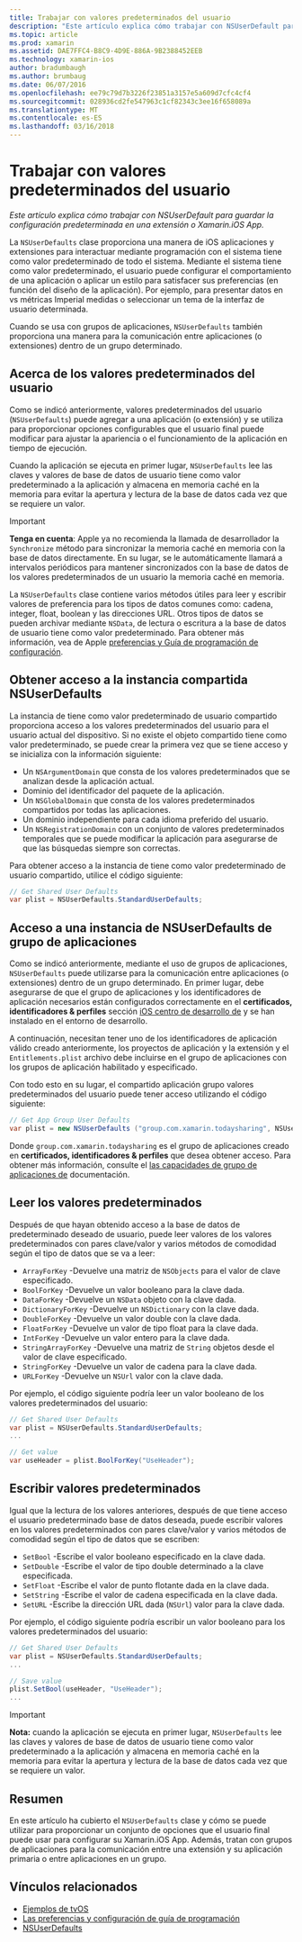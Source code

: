 ```yaml
---
title: Trabajar con valores predeterminados del usuario
description: "Este artículo explica cómo trabajar con NSUserDefault para guardar la configuración predeterminada en una aplicación o extensión de iOS de Xamarin."
ms.topic: article
ms.prod: xamarin
ms.assetid: DAE7FFC4-B8C9-4D9E-886A-9B2388452EEB
ms.technology: xamarin-ios
author: bradumbaugh
ms.author: brumbaug
ms.date: 06/07/2016
ms.openlocfilehash: ee79c79d7b3226f23851a3157e5a609d7cfc4cf4
ms.sourcegitcommit: 028936cd2fe547963c1cf82343c3ee16f658089a
ms.translationtype: MT
ms.contentlocale: es-ES
ms.lasthandoff: 03/16/2018
---
```

# <a name="working-with-user-defaults"></a>Trabajar con valores predeterminados del usuario

_Este artículo explica cómo trabajar con NSUserDefault para guardar la configuración predeterminada en una extensión o Xamarin.iOS App._


La `NSUserDefaults` clase proporciona una manera de iOS aplicaciones y extensiones para interactuar mediante programación con el sistema tiene como valor predeterminado de todo el sistema. Mediante el sistema tiene como valor predeterminado, el usuario puede configurar el comportamiento de una aplicación o aplicar un estilo para satisfacer sus preferencias (en función del diseño de la aplicación). Por ejemplo, para presentar datos en vs métricas Imperial medidas o seleccionar un tema de la interfaz de usuario determinada.

Cuando se usa con grupos de aplicaciones, `NSUserDefaults` también proporciona una manera para la comunicación entre aplicaciones (o extensiones) dentro de un grupo determinado.

<a name="About-User-Defaults" />

## <a name="about-user-defaults"></a>Acerca de los valores predeterminados del usuario

Como se indicó anteriormente, valores predeterminados del usuario (`NSUserDefaults`) puede agregar a una aplicación (o extensión) y se utiliza para proporcionar opciones configurables que el usuario final puede modificar para ajustar la apariencia o el funcionamiento de la aplicación en tiempo de ejecución.

Cuando la aplicación se ejecuta en primer lugar, `NSUserDefaults` lee las claves y valores de base de datos de usuario tiene como valor predeterminado a la aplicación y almacena en memoria caché en la memoria para evitar la apertura y lectura de la base de datos cada vez que se requiere un valor. 

> [!IMPORTANT]
> **Tenga en cuenta**: Apple ya no recomienda la llamada de desarrollador la `Synchronize` método para sincronizar la memoria caché en memoria con la base de datos directamente. En su lugar, se le automáticamente llamará a intervalos periódicos para mantener sincronizados con la base de datos de los valores predeterminados de un usuario la memoria caché en memoria.

La `NSUserDefaults` clase contiene varios métodos útiles para leer y escribir valores de preferencia para los tipos de datos comunes como: cadena, integer, float, boolean y las direcciones URL. Otros tipos de datos se pueden archivar mediante `NSData`, de lectura o escritura a la base de datos de usuario tiene como valor predeterminado. Para obtener más información, vea de Apple [preferencias y Guía de programación de configuración](https://developer.apple.com/library/mac/documentation/Cocoa/Conceptual/UserDefaults/Introduction/Introduction.html#//apple_ref/doc/uid/10000059i).

<a name="Accessing-the-Shared-NSUserDefaults-Instance" />

## <a name="accessing-the-shared-nsuserdefaults-instance"></a>Obtener acceso a la instancia compartida NSUserDefaults 

La instancia de tiene como valor predeterminado de usuario compartido proporciona acceso a los valores predeterminados del usuario para el usuario actual del dispositivo. Si no existe el objeto compartido tiene como valor predeterminado, se puede crear la primera vez que se tiene acceso y se inicializa con la información siguiente:

- Un `NSArgumentDomain` que consta de los valores predeterminados que se analizan desde la aplicación actual.
- Dominio del identificador del paquete de la aplicación.
- Un `NSGlobalDomain` que consta de los valores predeterminados compartidos por todas las aplicaciones.
- Un dominio independiente para cada idioma preferido del usuario.
- Un `NSRegistrationDomain` con un conjunto de valores predeterminados temporales que se puede modificar la aplicación para asegurarse de que las búsquedas siempre son correctas.

Para obtener acceso a la instancia de tiene como valor predeterminado de usuario compartido, utilice el código siguiente:

```csharp
// Get Shared User Defaults
var plist = NSUserDefaults.StandardUserDefaults;
```

<a name="Accessing-an-App-Group-NSUserDefaults-Instance" />

## <a name="accessing-an-app-group-nsuserdefaults-instance"></a>Acceso a una instancia de NSUserDefaults de grupo de aplicaciones

Como se indicó anteriormente, mediante el uso de grupos de aplicaciones, `NSUserDefaults` puede utilizarse para la comunicación entre aplicaciones (o extensiones) dentro de un grupo determinado. En primer lugar, debe asegurarse de que el grupo de aplicaciones y los identificadores de aplicación necesarios están configurados correctamente en el **certificados, identificadores & perfiles** sección [iOS centro de desarrollo de](https://developer.apple.com/devcenter/ios/) y se han instalado en el entorno de desarrollo.

A continuación, necesitan tener uno de los identificadores de aplicación válido creado anteriormente, los proyectos de aplicación y la extensión y el `Entitlements.plist` archivo debe incluirse en el grupo de aplicaciones con los grupos de aplicación habilitado y especificado.

Con todo esto en su lugar, el compartido aplicación grupo valores predeterminados del usuario puede tener acceso utilizando el código siguiente:

```csharp
// Get App Group User Defaults
var plist = new NSUserDefaults ("group.com.xamarin.todaysharing", NSUserDefaultsType.SuiteName);
```

Donde `group.com.xamarin.todaysharing` es el grupo de aplicaciones creado en **certificados, identificadores & perfiles** que desea obtener acceso. Para obtener más información, consulte el [las capacidades de grupo de aplicaciones de](~/ios/deploy-test/provisioning/capabilities/app-groups-capabilities.md) documentación.

<a name="Reading-Default-Values" />

## <a name="reading-default-values"></a>Leer los valores predeterminados

Después de que hayan obtenido acceso a la base de datos de predeterminado deseado de usuario, puede leer valores de los valores predeterminados con pares clave/valor y varios métodos de comodidad según el tipo de datos que se va a leer:

- `ArrayForKey` -Devuelve una matriz de `NSObjects` para el valor de clave especificado.
- `BoolForKey` -Devuelve un valor booleano para la clave dada.
- `DataForKey` -Devuelve un `NSData` objeto con la clave dada.
- `DictionaryForKey` -Devuelve un `NSDictionary` con la clave dada.
- `DoubleForKey` -Devuelve un valor double con la clave dada.
- `FloatForKey` -Devuelve un valor de tipo float para la clave dada.
- `IntForKey` -Devuelve un valor entero para la clave dada.
- `StringArrayForKey` -Devuelve una matriz de `String` objetos desde el valor de clave especificado.
- `StringForKey` -Devuelve un valor de cadena para la clave dada.
- `URLForKey` -Devuelve un `NSUrl` valor con la clave dada.

Por ejemplo, el código siguiente podría leer un valor booleano de los valores predeterminados del usuario:

```csharp
// Get Shared User Defaults
var plist = NSUserDefaults.StandardUserDefaults;
...

// Get value
var useHeader = plist.BoolForKey("UseHeader");

```

<a name="Writing-Default-Values" />

## <a name="writing-default-values"></a>Escribir valores predeterminados

Igual que la lectura de los valores anteriores, después de que tiene acceso el usuario predeterminado base de datos deseada, puede escribir valores en los valores predeterminados con pares clave/valor y varios métodos de comodidad según el tipo de datos que se escriben:

- `SetBool` -Escribe el valor booleano especificado en la clave dada.
- `SetDouble` -Escribe el valor de tipo double determinado a la clave especificada.
- `SetFloat` -Escribe el valor de punto flotante dada en la clave dada.
- `SetString` -Escribe el valor de cadena especificada en la clave dada.
- `SetURL` -Escribe la dirección URL dada (`NSUrl`) valor para la clave dada.

Por ejemplo, el código siguiente podría escribir un valor booleano para los valores predeterminados del usuario:

```csharp
// Get Shared User Defaults
var plist = NSUserDefaults.StandardUserDefaults;
...

// Save value
plist.SetBool(useHeader, "UseHeader");
...

```

> [!IMPORTANT]
> **Nota:** cuando la aplicación se ejecuta en primer lugar, `NSUserDefaults` lee las claves y valores de base de datos de usuario tiene como valor predeterminado a la aplicación y almacena en memoria caché en la memoria para evitar la apertura y lectura de la base de datos cada vez que se requiere un valor.



<a name="Summary" />

## <a name="summary"></a>Resumen

En este artículo ha cubierto el `NSUserDefaults` clase y cómo se puede utilizar para proporcionar un conjunto de opciones que el usuario final puede usar para configurar su Xamarin.iOS App. Además, tratan con grupos de aplicaciones para la comunicación entre una extensión y su aplicación primaria o entre aplicaciones en un grupo.


## <a name="related-links"></a>Vínculos relacionados

- [Ejemplos de tvOS](https://developer.xamarin.com/samples/tvos/all/)
- [Las preferencias y configuración de guía de programación](https://developer.apple.com/library/mac/documentation/Cocoa/Conceptual/UserDefaults/Introduction/Introduction.html#//apple_ref/doc/uid/10000059i)
- [NSUserDefaults](https://developer.apple.com/library/mac/documentation/Cocoa/Reference/Foundation/Classes/NSUserDefaults_Class/#//apple_ref/doc/constant_group/NSUserDefaults_Domains)
